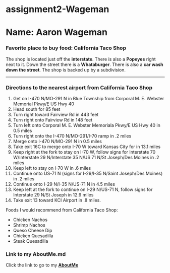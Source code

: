 # assignment2-Wageman

# Name: Aaron Wageman
### Favorite place to buy food: California Taco Shop

The shop is located just off the **interstate**. There is also a **Popeyes** right next to it. Down the street there is a **Whataburger**. There is also a **car wash down the street**. The shop is backed up by a subdivision.

---

### Directions to the nearest airport from California Taco Shop
1. Get on I-470 N/MO-291 N in Blue Township from Corporal M. E. Webster Memorial Pkwy/E US Hwy 40
2. Head south for 85 feet
3. Turn right toward Fairview Rd in 443 feet
4. Turn right onto Fairview Rd in 148 feet
5. Turn left onto Corporal M. E. Webster Memoriala Pkwy/E US Hwy 40 in 0.5 miles
6. Turn right onto the I-470 N/MO-291/I-70 ramp in .2 miles
7. Merge onto I-470 N/MO-291 N in 0.5 miles
8. Take exit 16C to merge onto I-70 W toward Kansas City for in 13.1 miles 
9. Keep right at the fork to stay on I-70 W, follow signs for Interstate 70 W/Interstate 29 N/Interstate 35 N/US 71 N/St Joseph/Des Moines in .2 miles
10. Keep left to stay on I-70 W in .6 miles
11. Continue onto US-71 N (signs for I-29/I-35 N/Saint Joseph/Des Moines) in .2 miles
12. Continue onto I-29 N/I-35 N/US-71 N in 4.5 miles
13. Keep left at the fork to continue on I-29 N/US-71 N, follow signs for Interstate 29 N/St Joseph in 12.9 miles
14. Take exit 13 toward KCI Airport in .8 miles.

Foods I would recommend from California Taco Shop:
- Chicken Nachos
- Shrimp Nachos
- Queso Cheese Dip
- Chicken Quesadilla
- Steak Quesadilla


### Link to my AboutMe.md

Click the link to go to my **[AboutMe](AboutMe.md)**